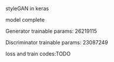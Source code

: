 styleGAN in keras

model complete

Generator trainable params: 26219115

Discriminator trainable params: 23087249

loss and train codes:TODO